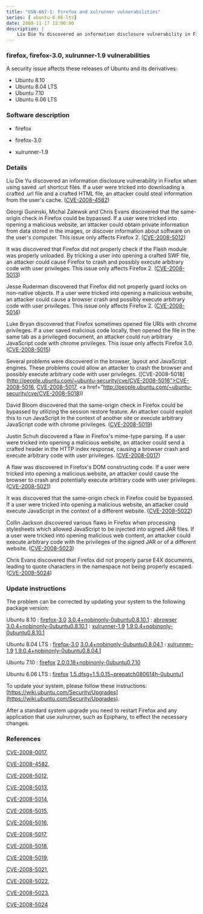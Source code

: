 ```yaml
---
title: "USN-667-1: Firefox and xulrunner vulnerabilities"
series: [ ubuntu-6.06-lts]
date: 2008-11-17 12:00:00
description: |
    Liu Die Yu discovered an information disclosure vulnerability in Firefox when using saved .url shortcut files. If a user were tricked into downloading a crafted .url file and a crafted HTML file, an attacker could steal information from the user&#39;s cache. ([CVE-2008-4582](http://people.ubuntu.com/~ubuntu-security/cve/CVE-2008-4582))
--- 
```

 
### firefox, firefox-3.0, xulrunner-1.9 vulnerabilities

A security issue affects these releases of Ubuntu and its derivatives:

* Ubuntu 8.10
* Ubuntu 8.04 LTS
* Ubuntu 7.10
* Ubuntu 6.06 LTS

### Software description

* firefox 

* firefox-3.0 

* xulrunner-1.9 

### Details

Liu Die Yu discovered an information disclosure vulnerability in Firefox when using saved .url shortcut files. If a user were tricked into downloading a crafted .url file and a crafted HTML file, an attacker could steal information from the user&#39;s cache. ([CVE-2008-4582](http://people.ubuntu.com/~ubuntu-security/cve/CVE-2008-4582))

Georgi Guninski, Michal Zalewsk and Chris Evans discovered that the same-origin check in Firefox could be bypassed. If a user were tricked into opening a malicious website, an attacker could obtain private information from data stored in the images, or discover information about software on the user&#39;s computer. This issue only affects Firefox 2. ([CVE-2008-5012](http://people.ubuntu.com/~ubuntu-security/cve/CVE-2008-5012))

It was discovered that Firefox did not properly check if the Flash module was properly unloaded. By tricking a user into opening a crafted SWF file, an attacker could cause Firefox to crash and possibly execute arbitrary code with user privileges. This issue only affects Firefox 2. ([CVE-2008-5013](http://people.ubuntu.com/~ubuntu-security/cve/CVE-2008-5013))

Jesse Ruderman discovered that Firefox did not properly guard locks on non-native objects. If a user were tricked into opening a malicious website, an attacker could cause a browser crash and possibly execute arbitrary code with user privileges. This issue only affects Firefox 2. ([CVE-2008-5014](http://people.ubuntu.com/~ubuntu-security/cve/CVE-2008-5014))

Luke Bryan discovered that Firefox sometimes opened file URIs with chrome privileges. If a user saved malicious code locally, then opened the file in the same tab as a privileged document, an attacker could run arbitrary JavaScript code with chrome privileges. This issue only affects Firefox 3.0. ([CVE-2008-5015](http://people.ubuntu.com/~ubuntu-security/cve/CVE-2008-5015))

Several problems were discovered in the browser, layout and JavaScript engines. These problems could allow an attacker to crash the browser and possibly execute arbitrary code with user privileges. ([CVE-2008-5018](http://people.ubuntu.com/~ubuntu-security/cve/CVE-2008-5016">CVE-2008-5016</a>, <a href="http://people.ubuntu.com/~ubuntu-security/cve/CVE-2008-5017">CVE-2008-5017</a>, <a href="http://people.ubuntu.com/~ubuntu-security/cve/CVE-2008-5018))

David Bloom discovered that the same-origin check in Firefox could be bypassed by utilizing the session restore feature. An attacker could exploit this to run JavaScript in the context of another site or execute arbitrary JavaScript code with chrome privileges. ([CVE-2008-5019](http://people.ubuntu.com/~ubuntu-security/cve/CVE-2008-5019))

Justin Schuh discovered a flaw in Firefox&#39;s mime-type parsing. If a user were tricked into opening a malicious website, an attacker could send a crafted header in the HTTP index response, causing a browser crash and execute arbitrary code with user privileges. ([CVE-2008-0017](http://people.ubuntu.com/~ubuntu-security/cve/CVE-2008-0017))

A flaw was discovered in Firefox&#39;s DOM constructing code. If a user were tricked into opening a malicious website, an attacker could cause the browser to crash and potentially execute arbitrary code with user privileges. ([CVE-2008-5021](http://people.ubuntu.com/~ubuntu-security/cve/CVE-2008-5021))

It was discovered that the same-origin check in Firefox could be bypassed. If a user were tricked into opening a malicious website, an attacker could execute JavaScript in the context of a different website. ([CVE-2008-5022](http://people.ubuntu.com/~ubuntu-security/cve/CVE-2008-5022))

Collin Jackson discovered various flaws in Firefox when processing stylesheets which allowed JavaScript to be injected into signed JAR files. If a user were tricked into opening malicious web content, an attacker could execute arbitrary code with the privileges of the signed JAR or of a different website. ([CVE-2008-5023](http://people.ubuntu.com/~ubuntu-security/cve/CVE-2008-5023))

Chris Evans discovered that Firefox did not properly parse E4X documents, leading to quote characters in the namespace not being properly escaped. ([CVE-2008-5024](http://people.ubuntu.com/~ubuntu-security/cve/CVE-2008-5024)) 

### Update instructions

The problem can be corrected by updating your system to the following package version:

Ubuntu 8.10
 : [firefox-3.0](https://launchpad.net/ubuntu/+source/firefox-3.0) <span> [3.0.4+nobinonly-0ubuntu0.8.10.1](https://launchpad.net/ubuntu/+source/firefox-3.0/3.0.4+nobinonly-0ubuntu0.8.10.1) </span> 
 : [abrowser](https://launchpad.net/ubuntu/+source/firefox-3.0) <span> [3.0.4+nobinonly-0ubuntu0.8.10.1](https://launchpad.net/ubuntu/+source/firefox-3.0/3.0.4+nobinonly-0ubuntu0.8.10.1) </span> 
 : [xulrunner-1.9](https://launchpad.net/ubuntu/+source/xulrunner-1.9) <span> [1.9.0.4+nobinonly-0ubuntu0.8.10.1](https://launchpad.net/ubuntu/+source/xulrunner-1.9/1.9.0.4+nobinonly-0ubuntu0.8.10.1) </span> 

Ubuntu 8.04 LTS
 : [firefox-3.0](https://launchpad.net/ubuntu/+source/firefox-3.0) <span> [3.0.4+nobinonly-0ubuntu0.8.04.1](https://launchpad.net/ubuntu/+source/firefox-3.0/3.0.4+nobinonly-0ubuntu0.8.04.1) </span> 
 : [xulrunner-1.9](https://launchpad.net/ubuntu/+source/xulrunner-1.9) <span> [1.9.0.4+nobinonly-0ubuntu0.8.04.1](https://launchpad.net/ubuntu/+source/xulrunner-1.9/1.9.0.4+nobinonly-0ubuntu0.8.04.1) </span> 

Ubuntu 7.10
 : [firefox](https://launchpad.net/ubuntu/+source/firefox) <span> [2.0.0.18+nobinonly-0ubuntu0.7.10](https://launchpad.net/ubuntu/+source/firefox/2.0.0.18+nobinonly-0ubuntu0.7.10) </span> 

Ubuntu 6.06 LTS
 : [firefox](https://launchpad.net/ubuntu/+source/firefox) <span> [1.5.dfsg+1.5.0.15~prepatch080614h-0ubuntu1](https://launchpad.net/ubuntu/+source/firefox/1.5.dfsg+1.5.0.15~prepatch080614h-0ubuntu1) </span> 

To update your system, please follow these instructions: [https://wiki.ubuntu.com/Security/Upgrades](https://wiki.ubuntu.com/Security/Upgrades).

After a standard system upgrade you need to restart Firefox and any application that use xulrunner, such as Epiphany, to effect the necessary changes. 

### References

 [CVE-2008-0017](http://people.ubuntu.com/~ubuntu-security/cve/CVE-2008-0017), 

 [CVE-2008-4582](http://people.ubuntu.com/~ubuntu-security/cve/CVE-2008-4582), 

 [CVE-2008-5012](http://people.ubuntu.com/~ubuntu-security/cve/CVE-2008-5012), 

 [CVE-2008-5013](http://people.ubuntu.com/~ubuntu-security/cve/CVE-2008-5013), 

 [CVE-2008-5014](http://people.ubuntu.com/~ubuntu-security/cve/CVE-2008-5014), 

 [CVE-2008-5015](http://people.ubuntu.com/~ubuntu-security/cve/CVE-2008-5015), 

 [CVE-2008-5016](http://people.ubuntu.com/~ubuntu-security/cve/CVE-2008-5016), 

 [CVE-2008-5017](http://people.ubuntu.com/~ubuntu-security/cve/CVE-2008-5017), 

 [CVE-2008-5018](http://people.ubuntu.com/~ubuntu-security/cve/CVE-2008-5018), 

 [CVE-2008-5019](http://people.ubuntu.com/~ubuntu-security/cve/CVE-2008-5019), 

 [CVE-2008-5021](http://people.ubuntu.com/~ubuntu-security/cve/CVE-2008-5021), 

 [CVE-2008-5022](http://people.ubuntu.com/~ubuntu-security/cve/CVE-2008-5022), 

 [CVE-2008-5023](http://people.ubuntu.com/~ubuntu-security/cve/CVE-2008-5023), 

 [CVE-2008-5024](http://people.ubuntu.com/~ubuntu-security/cve/CVE-2008-5024)
 
